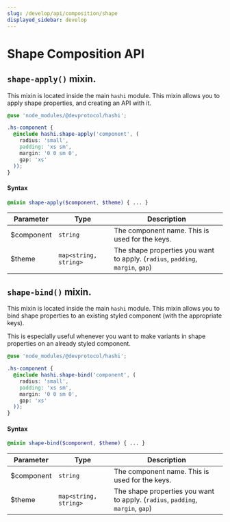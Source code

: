 ```yaml
---
slug: /develop/api/composition/shape
displayed_sidebar: develop
---
```

# Shape Composition API

## `shape-apply()` mixin.
This mixin is located inside the main `hashi` module. This mixin allows you to apply shape properties, and creating an API with it.

```scss
@use 'node_modules/@devprotocol/hashi';

.hs-component {
  @include hashi.shape-apply('component', (
    radius: 'small',
    padding: 'xs sm',
    margin: '0 0 sm 0',
    gap: 'xs'
  ));
}
```

#### Syntax
```scss
@mixin shape-apply($component, $theme) { ... }
```
| Parameter  | Type                  | Description                                                                    |
|------------|-----------------------|--------------------------------------------------------------------------------|
| $component | `string`              | The component name. This is used for the keys.                                 |
| $theme     | `map<string, string>` | The shape properties you want to apply. (`radius`, `padding`, `margin`, `gap`) |

## `shape-bind()` mixin.
This mixin is located inside the main `hashi` module. This mixin allows you to bind shape properties to an existing styled component (with the appropriate keys).

This is especially useful whenever you want to make variants in shape properties on an already styled component.

```scss
@use 'node_modules/@devprotocol/hashi';

.hs-component {
  @include hashi.shape-bind('component', (
    radius: 'small',
    padding: 'xs sm',
    margin: '0 0 sm 0',
    gap: 'xs'
  ));
}
```

#### Syntax
```scss
@mixin shape-bind($component, $theme) { ... }
```
| Parameter  | Type                  | Description                                                                    |
|------------|-----------------------|--------------------------------------------------------------------------------|
| $component | `string`              | The component name. This is used for the keys.                                 |
| $theme     | `map<string, string>` | The shape properties you want to apply. (`radius`, `padding`, `margin`, `gap`) |